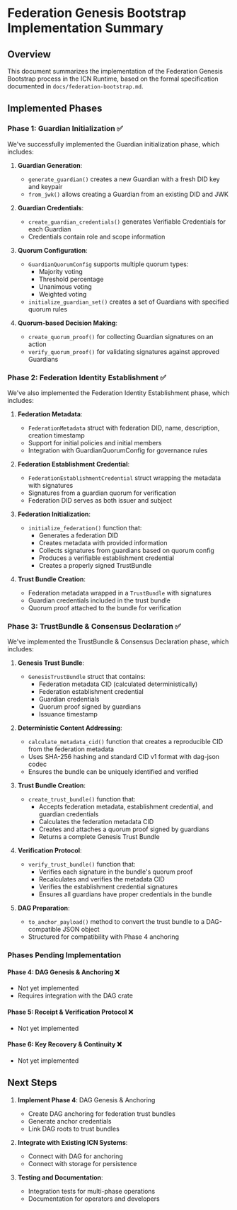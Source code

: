 # Federation Genesis Bootstrap Implementation Summary

## Overview
This document summarizes the implementation of the Federation Genesis Bootstrap process in the ICN Runtime, based on the formal specification documented in `docs/federation-bootstrap.md`.

## Implemented Phases

### Phase 1: Guardian Initialization ✅
We've successfully implemented the Guardian initialization phase, which includes:

1. **Guardian Generation**: 
   - `generate_guardian()` creates a new Guardian with a fresh DID key and keypair
   - `from_jwk()` allows creating a Guardian from an existing DID and JWK

2. **Guardian Credentials**:
   - `create_guardian_credentials()` generates Verifiable Credentials for each Guardian
   - Credentials contain role and scope information

3. **Quorum Configuration**:
   - `GuardianQuorumConfig` supports multiple quorum types:
     - Majority voting
     - Threshold percentage
     - Unanimous voting
     - Weighted voting
   - `initialize_guardian_set()` creates a set of Guardians with specified quorum rules

4. **Quorum-based Decision Making**:
   - `create_quorum_proof()` for collecting Guardian signatures on an action
   - `verify_quorum_proof()` for validating signatures against approved Guardians

### Phase 2: Federation Identity Establishment ✅
We've also implemented the Federation Identity Establishment phase, which includes:

1. **Federation Metadata**:
   - `FederationMetadata` struct with federation DID, name, description, creation timestamp
   - Support for initial policies and initial members
   - Integration with GuardianQuorumConfig for governance rules

2. **Federation Establishment Credential**:
   - `FederationEstablishmentCredential` struct wrapping the metadata with signatures
   - Signatures from a guardian quorum for verification
   - Federation DID serves as both issuer and subject

3. **Federation Initialization**:
   - `initialize_federation()` function that:
     - Generates a federation DID
     - Creates metadata with provided information
     - Collects signatures from guardians based on quorum config
     - Produces a verifiable establishment credential
     - Creates a properly signed TrustBundle

4. **Trust Bundle Creation**:
   - Federation metadata wrapped in a `TrustBundle` with signatures
   - Guardian credentials included in the trust bundle
   - Quorum proof attached to the bundle for verification

### Phase 3: TrustBundle & Consensus Declaration ✅

We've implemented the TrustBundle & Consensus Declaration phase, which includes:

1. **Genesis Trust Bundle**:
   - `GenesisTrustBundle` struct that contains:
     - Federation metadata CID (calculated deterministically)
     - Federation establishment credential
     - Guardian credentials
     - Quorum proof signed by guardians
     - Issuance timestamp

2. **Deterministic Content Addressing**:
   - `calculate_metadata_cid()` function that creates a reproducible CID from the federation metadata
   - Uses SHA-256 hashing and standard CID v1 format with dag-json codec
   - Ensures the bundle can be uniquely identified and verified

3. **Trust Bundle Creation**:
   - `create_trust_bundle()` function that:
     - Accepts federation metadata, establishment credential, and guardian credentials
     - Calculates the federation metadata CID
     - Creates and attaches a quorum proof signed by guardians
     - Returns a complete Genesis Trust Bundle

4. **Verification Protocol**:
   - `verify_trust_bundle()` function that:
     - Verifies each signature in the bundle's quorum proof
     - Recalculates and verifies the metadata CID
     - Verifies the establishment credential signatures
     - Ensures all guardians have proper credentials in the bundle

5. **DAG Preparation**:
   - `to_anchor_payload()` method to convert the trust bundle to a DAG-compatible JSON object
   - Structured for compatibility with Phase 4 anchoring

### Phases Pending Implementation

#### Phase 4: DAG Genesis & Anchoring ❌
- Not yet implemented
- Requires integration with the DAG crate

#### Phase 5: Receipt & Verification Protocol ❌
- Not yet implemented

#### Phase 6: Key Recovery & Continuity ❌
- Not yet implemented

## Next Steps

1. **Implement Phase 4**: DAG Genesis & Anchoring
   - Create DAG anchoring for federation trust bundles
   - Generate anchor credentials
   - Link DAG roots to trust bundles

2. **Integrate with Existing ICN Systems**:
   - Connect with DAG for anchoring
   - Connect with storage for persistence

3. **Testing and Documentation**:
   - Integration tests for multi-phase operations
   - Documentation for operators and developers 
